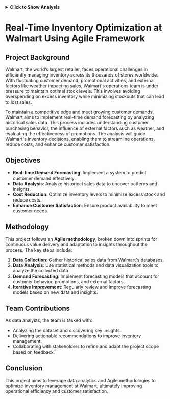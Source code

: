 <details>
<summary><strong>Click to Show Analysis</strong></summary>

![Image 1](https://drive.google.com/uc?export=view&id=1HrpmgGj-CxNDpNJoiDpSRb8Saty2-z1S)
![Image 2](https://drive.google.com/uc?export=view&id=1qwfQfPu2v4wMKsFrnTcE3Vy5nM01WjHD)
![Image 3](https://drive.google.com/uc?export=view&id=1GFzXcPFnyiKfpdXNW6xwLsqG-KIBD6jY)
![Image 4](https://drive.google.com/uc?export=view&id=1mEKIcGP9rzcxrTcjt-qWepiIJ_FDWvyS)
![Image 5](https://drive.google.com/uc?export=view&id=1SdFzFhaLHikUP_91EsCHMbv7trH8witI)
![Image 6](https://drive.google.com/uc?export=view&id=1QbwKGrpkgVjilcH14OkFmAX0NoBM7qz3)
![Image 7](https://drive.google.com/uc?export=view&id=1xf0o1n9MJGXJsutCSOnxa0_7IZEJne5y)
![Image 8](https://drive.google.com/uc?export=view&id=1aZrSnzo5hUjQlhCOtYT3TKQcKMgEzmcx)
![Image 9](https://drive.google.com/uc?export=view&id=1cyUtHSQl1KZIuYmEunPZeaQbV9F8S7tC)
![Image 10](https://drive.google.com/uc?export=view&id=1nRBPS5x2G7SmRQxN2WMZ_CzRpm0jrcsr)
![Image 11](https://drive.google.com/uc?export=view&id=1F-1SHRxPkTbXIO6dpkGtMNBZmFJF49U1)
![Image 12](https://drive.google.com/uc?export=view&id=1AnUbxCnouBRbeVqiuHQXZf9_HhC5cfSt)
![Image 13](https://drive.google.com/uc?export=view&id=1Jqdw97O9b8MiSYUHgJYq9Gfh8GrwMzXb)
![Image 14](https://drive.google.com/uc?export=view&id=1mG7P1l1Ow6kpHhEFn1pKRh3VMNDpr2Cs)

</details>



# Real-Time Inventory Optimization at Walmart Using Agile Framework

## Project Background

Walmart, the world’s largest retailer, faces operational challenges in efficiently managing inventory across its thousands of stores worldwide. With fluctuating customer demand, promotional activities, and external factors like weather impacting sales, Walmart's operations team is under pressure to maintain optimal stock levels. This involves avoiding overspending on excess inventory while minimizing stockouts that can lead to lost sales.

To maintain a competitive edge and meet growing customer demands, Walmart aims to implement real-time demand forecasting by analyzing historical sales data. This process includes understanding customer purchasing behavior, the influence of external factors such as weather, and evaluating the effectiveness of promotions. The analysis will guide Walmart's inventory decisions, enabling them to streamline operations, reduce costs, and enhance customer satisfaction.

## Objectives

- **Real-time Demand Forecasting**: Implement a system to predict customer demand effectively.
- **Data Analysis**: Analyze historical sales data to uncover patterns and insights.
- **Cost Reduction**: Optimize inventory levels to minimize excess stock and reduce costs.
- **Enhance Customer Satisfaction**: Ensure product availability to meet customer needs.

## Methodology

This project follows an **Agile methodology**, broken down into sprints for continuous value delivery and adaptation to insights throughout the process. The key steps include:

1. **Data Collection**: Gather historical sales data from Walmart's databases.
2. **Data Analysis**: Use statistical methods and data visualization tools to analyze the collected data.
3. **Demand Forecasting**: Implement forecasting models that account for customer behavior, promotions, and external factors.
4. **Iterative Improvement**: Regularly review and improve forecasting models based on new data and insights.

## Team Contributions

As data analysts, the team is tasked with:

- Analyzing the dataset and discovering key insights.
- Delivering actionable recommendations to improve inventory management.
- Collaborating with stakeholders to refine and adapt the project scope based on feedback.

## Conclusion

This project aims to leverage data analytics and Agile methodologies to optimize inventory management at Walmart, ultimately improving operational efficiency and customer satisfaction.

